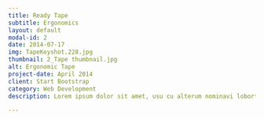 ```yaml
---
title: Ready Tape
subtitle: Ergonomics
layout: default
modal-id: 2
date: 2014-07-17
img: TapeKeyshot.228.jpg
thumbnail: 2_Tape thumbnail.jpg
alt: Ergonomic Tape
project-date: April 2014
client: Start Bootstrap
category: Web Development
description: Lorem ipsum dolor sit amet, usu cu alterum nominavi lobortis. At duo novum diceret. Tantas apeirian vix et, usu sanctus postulant inciderint ut, populo diceret necessitatibus in vim. Cu eum dicam feugiat noluisse.

---
```

